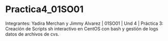 # Practica4_01SO01
Integrantes: Yadira Merchan y Jimmy Alvarez | 01SO01 | Und 4 | Práctica 3: Creación de Scripts sh interactivo en CentOS con bash y gestión de logs datos de archivos de cvs. 
